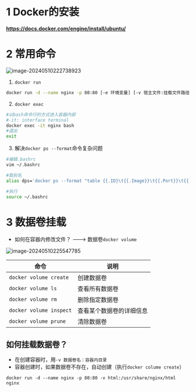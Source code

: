 # 1 Docker的安装

**https://docs.docker.com/engine/install/ubuntu/**

# 2 常用命令

![image-20240510222738923](https://typora-dusong.oss-cn-chengdu.aliyuncs.com/image-20240510222738923.png)

1. `docker run`

```bash
docker run -d --name nginx -p 80:80 [-e 环境变量] [-v 宿主文件:挂载文件路径] nginx
```

2. `docker exec`

```bash
#以bash命令行的方式进入容器内部
#-it: interface terminal
docker exec -it nginx bash
#退出
exit
```

3. 解决`docker ps --format`命令复杂问题

```bash
#编辑.bashrc
vim ~/.bashrc

#取别名
alias dps='docker ps --format "table {{.ID}\t{{.Image}}\t{{.Port}}\t{{.Status}}\t{{.Names}}}"'

#执行
source ~/.bashrc
```



# 3 数据卷挂载

- 如何在容器内修改文件？ ---> 数据卷`docker volume`

![image-20240510225547785](https://typora-dusong.oss-cn-chengdu.aliyuncs.com/image-20240510225547785.png)

| 命令                    | 说明                     |
| ----------------------- | ------------------------ |
| `docker volume create`  | 创建数据卷               |
| `docker volume ls`      | 查看所有数据卷           |
| `docker volume rm`      | 删除指定数据卷           |
| `docker volume inspect` | 查看某个数据卷的详细信息 |
| `docker volume prune`   | 清除数据卷               |

## 如何挂载数据卷？

- 在创建容器时，用`-v 数据卷名：容器内目录`
- 容器创建时，如果数据卷不存在，自动创建（执行`docker colume create`）

`docker run -d --name nginx -p 80:80 -v html:/usr/share/nginx/html nginx`